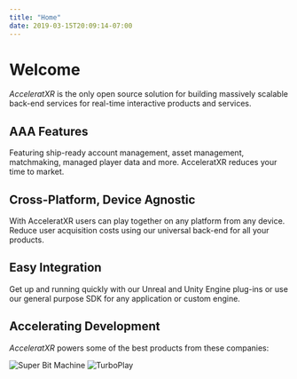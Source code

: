 ```yaml
---
title: "Home"
date: 2019-03-15T20:09:14-07:00
---
```


# Welcome

_AcceleratXR_ is the only open source solution for building massively scalable back-end services for real-time interactive products and services.

## AAA Features

Featuring ship-ready account management, asset management, matchmaking, managed player data and more. AcceleratXR reduces your time to market.

## Cross-Platform, Device Agnostic

With AcceleratXR users can play together on any platform from any device. Reduce user acquisition costs using our universal back-end for all your products.

## Easy Integration

Get up and running quickly with our Unreal and Unity Engine plug-ins or use our general purpose SDK for any application or custom engine.

## Accelerating Development

_AcceleratXR_ powers some of the best products from these companies:

![Super Bit Machine](/images/Super_Bit_Machine_Logo_Full.png?height=125) ![TurboPlay](https://turboplay.com/TurboPlay4_transparent.png?height=125)
